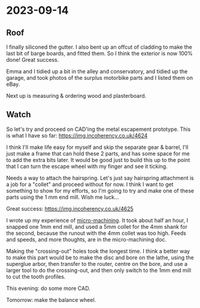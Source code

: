 # 2023-09-14

## Roof

I finally siliconed the gutter. I also bent up an offcut of cladding to make the last bit of barge boards, and fitted them.
So I think the exterior is now 100% done! Great success.

Emma and I tidied up a bit in the alley and conservatory, and tidied up the garage, and took photos of the surplus
motorbike parts and I listed them on eBay.

Next up is measuring & ordering wood and plasterboard.

## Watch

So let's try and proceed on CAD'ing the metal escapement prototype. This is what I have so far: https://img.incoherency.co.uk/4624

I think I'll make life easy for myself and skip the separate gear & barrel, I'll just make a frame that can hold these 2 parts,
and has some space for me to add the extra bits later. It would be good just to build this up to the point that I can turn the
escape wheel with my finger and see it ticking.

Needs a way to attach the hairspring. Let's just say hairspring attachment is a job for a "collet" and proceed without for now.
I think I want to get something to show for my efforts, so I'm going to try and make one of these parts using the 1 mm end mill.
Wish me luck...

Great success: https://img.incoherency.co.uk/4625

I wrote up my experience of [micro-machining](micromachining.md). It took about half an hour, I snapped one 1mm end mill,
and used a 5mm collet for the 4mm shank for the second, because the runout with the 4mm collet was too high. Feeds and
speeds, and more thoughts, are in the micro-machining doc.

Making the "crossing-out" holes took the longest time.
I think a better way to make this part would be to make the disc and bore on the lathe, using the superglue arbor, then
transfer to the router, centre on the bore, and use a larger tool to do the crossing-out, and then only switch to the 1mm
end mill to cut the tooth profiles.

This evening: do some more CAD.

Tomorrow: make the balance wheel.
